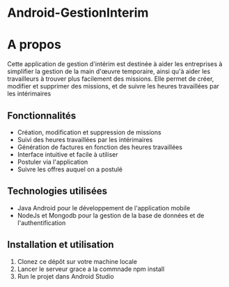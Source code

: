 # Android-GestionInterim

# A propos

Cette application de gestion d'intérim est destinée à aider les entreprises à simplifier la gestion de la main d'œuvre temporaire, ainsi qu'à aider les travailleurs à trouver plus facilement des missions. 
Elle permet de créer, modifier et supprimer des missions, et de suivre les heures travaillées par les intérimaires

## Fonctionnalités

- Création, modification et suppression de missions
- Suivi des heures travaillées par les intérimaires
- Génération de factures en fonction des heures travaillées
- Interface intuitive et facile à utiliser
- Postuler via l'application
- Suivre les offres auquel on a postulé

## Technologies utilisées

- Java Android pour le développement de l'application mobile
- NodeJs et Mongodb pour la gestion de la base de données et de l'authentification

## Installation et utilisation

1. Clonez ce dépôt sur votre machine locale
2. Lancer le serveur grace a la commnade npm install
3. Run le projet dans Android Studio
